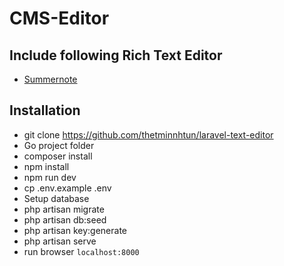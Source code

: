 # CMS-Editor

## Include following Rich Text Editor

- [Summernote](https://summernote.org/)

## Installation

- git clone https://github.com/thetminnhtun/laravel-text-editor
- Go project folder
- composer install
- npm install
- npm run dev
- cp .env.example .env
- Setup database
- php artisan migrate
- php artisan db:seed
- php artisan key:generate
- php artisan serve
- run browser `localhost:8000`
